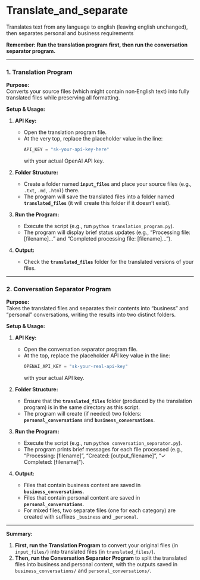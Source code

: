 # Translate_and_separate
Translates text from any language to english (leaving english unchanged), then separates personal and business requirements

**Remember: Run the translation program first, then run the conversation separator program.**

---

### **1. Translation Program**

**Purpose:**  
Converts your source files (which might contain non‑English text) into fully translated files while preserving all formatting.

**Setup & Usage:**

1. **API Key:**  
   - Open the translation program file.  
   - At the very top, replace the placeholder value in the line:  
     ```python
     API_KEY = "sk-your-api-key-here"
     ```  
     with your actual OpenAI API key.

2. **Folder Structure:**  
   - Create a folder named **`input_files`** and place your source files (e.g., `.txt`, `.md`, `.html`) there.  
   - The program will save the translated files into a folder named **`translated_files`** (it will create this folder if it doesn’t exist).

3. **Run the Program:**  
   - Execute the script (e.g., run `python translation_program.py`).  
   - The program will display brief status updates (e.g., “Processing file: [filename]…” and “Completed processing file: [filename]…”).

4. **Output:**  
   - Check the **`translated_files`** folder for the translated versions of your files.

---

### **2. Conversation Separator Program**

**Purpose:**  
Takes the translated files and separates their contents into “business” and “personal” conversations, writing the results into two distinct folders.

**Setup & Usage:**

1. **API Key:**  
   - Open the conversation separator program file.  
   - At the top, replace the placeholder API key value in the line:  
     ```python
     OPENAI_API_KEY = "sk-your-real-api-key"
     ```  
     with your actual API key.

2. **Folder Structure:**  
   - Ensure that the **`translated_files`** folder (produced by the translation program) is in the same directory as this script.  
   - The program will create (if needed) two folders: **`personal_conversations`** and **`business_conversations`**.

3. **Run the Program:**  
   - Execute the script (e.g., run `python conversation_separator.py`).  
   - The program prints brief messages for each file processed (e.g., “Processing: [filename]”, “Created: [output_filename]”, “✓ Completed: [filename]”).

4. **Output:**  
   - Files that contain business content are saved in **`business_conversations`**.  
   - Files that contain personal content are saved in **`personal_conversations`**.  
   - For mixed files, two separate files (one for each category) are created with suffixes `_business` and `_personal`.

---

**Summary:**  
1. **First, run the Translation Program** to convert your original files (in `input_files/`) into translated files (in `translated_files/`).  
2. **Then, run the Conversation Separator Program** to split the translated files into business and personal content, with the outputs saved in `business_conversations/` and `personal_conversations/`.
